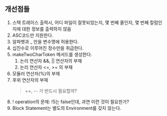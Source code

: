 ## 개선점들

1. 스택 트레이스 출력시, 어디 파일이 잘못되었는지, 몇 번째 줄인지, 몇 번째 칼럼인지에 대한 정보를 출력하지 않음
2. ASC코드만 지원한다.
3. 알파벳과 _ 만을 변수명에 허용한다.
4. 십진수로 이루어진 정수만을 취급한다.
5. makeTwoCharToken 메서드를 생성한다.
   1. 논리 연산자 &&, || 연산자의 부재
   2. 논리 연산자 <=, >= 의 부재
6. 모듈러 연산자(%)의 부재
7. 후위 연산자의 부재
   > ++, -- 가 반드시 필요할까?
8. ! operation의 문제: !5는 false인데, 과연 이런 것이 필요한가?
9. Block Statement는 별도의 Environment를 갖지 않는다.
